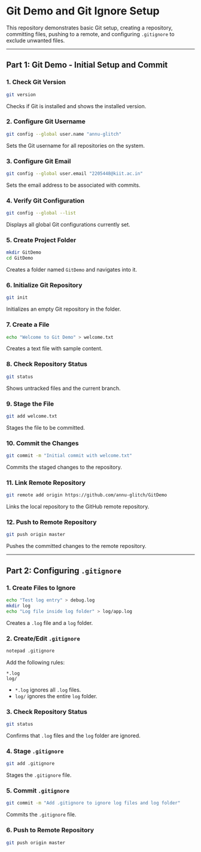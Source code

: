 # Git Demo and Git Ignore Setup

This repository demonstrates basic Git setup, creating a repository, committing files, pushing to a remote, and configuring `.gitignore` to exclude unwanted files.

---

## Part 1: Git Demo - Initial Setup and Commit

### 1. Check Git Version
```bash
git version
```
Checks if Git is installed and shows the installed version.

### 2. Configure Git Username
```bash
git config --global user.name "annu-glitch"
```
Sets the Git username for all repositories on the system.

### 3. Configure Git Email
```bash
git config --global user.email "2205448@kiit.ac.in"
```
Sets the email address to be associated with commits.

### 4. Verify Git Configuration
```bash
git config --global --list
```
Displays all global Git configurations currently set.

### 5. Create Project Folder
```bash
mkdir GitDemo
cd GitDemo
```
Creates a folder named `GitDemo` and navigates into it.

### 6. Initialize Git Repository
```bash
git init
```
Initializes an empty Git repository in the folder.

### 7. Create a File
```bash
echo "Welcome to Git Demo" > welcome.txt
```
Creates a text file with sample content.

### 8. Check Repository Status
```bash
git status
```
Shows untracked files and the current branch.

### 9. Stage the File
```bash
git add welcome.txt
```
Stages the file to be committed.

### 10. Commit the Changes
```bash
git commit -m "Initial commit with welcome.txt"
```
Commits the staged changes to the repository.

### 11. Link Remote Repository
```bash
git remote add origin https://github.com/annu-glitch/GitDemo
```
Links the local repository to the GitHub remote repository.

### 12. Push to Remote Repository
```bash
git push origin master
```
Pushes the committed changes to the remote repository.

---

## Part 2: Configuring `.gitignore`

### 1. Create Files to Ignore
```bash
echo "Test log entry" > debug.log
mkdir log
echo "Log file inside log folder" > log/app.log
```
Creates a `.log` file and a `log` folder.

### 2. Create/Edit `.gitignore`
```bash
notepad .gitignore
```
Add the following rules:
```
*.log
log/
```
- `*.log` ignores all `.log` files.
- `log/` ignores the entire `log` folder.

### 3. Check Repository Status
```bash
git status
```
Confirms that `.log` files and the `log` folder are ignored.

### 4. Stage `.gitignore`
```bash
git add .gitignore
```
Stages the `.gitignore` file.

### 5. Commit `.gitignore`
```bash
git commit -m "Add .gitignore to ignore log files and log folder"
```
Commits the `.gitignore` file.

### 6. Push to Remote Repository
```bash
git push origin master
```

